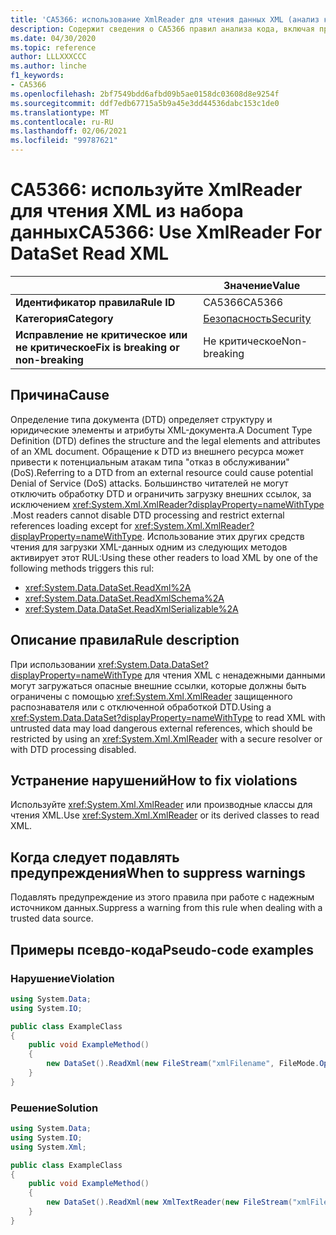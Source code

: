 ```yaml
---
title: 'CA5366: использование XmlReader для чтения данных XML (анализ кода)'
description: Содержит сведения о CA5366 правил анализа кода, включая причины, способы устранения нарушений и время их подавления.
ms.date: 04/30/2020
ms.topic: reference
author: LLLXXXCCC
ms.author: linche
f1_keywords:
- CA5366
ms.openlocfilehash: 2bf7549bdd6afbd09b5ae0158dc03608d8e9254f
ms.sourcegitcommit: ddf7edb67715a5b9a45e3dd44536dabc153c1de0
ms.translationtype: MT
ms.contentlocale: ru-RU
ms.lasthandoff: 02/06/2021
ms.locfileid: "99787621"
---
```

# <a name="ca5366-use-xmlreader-for-dataset-read-xml"></a><span data-ttu-id="50ba5-103">CA5366: используйте XmlReader для чтения XML из набора данных</span><span class="sxs-lookup"><span data-stu-id="50ba5-103">CA5366: Use XmlReader For DataSet Read XML</span></span>

| | <span data-ttu-id="50ba5-104">Значение</span><span class="sxs-lookup"><span data-stu-id="50ba5-104">Value</span></span> |
|-|-|
| <span data-ttu-id="50ba5-105">**Идентификатор правила**</span><span class="sxs-lookup"><span data-stu-id="50ba5-105">**Rule ID**</span></span> |<span data-ttu-id="50ba5-106">CA5366</span><span class="sxs-lookup"><span data-stu-id="50ba5-106">CA5366</span></span>|
| <span data-ttu-id="50ba5-107">**Категория**</span><span class="sxs-lookup"><span data-stu-id="50ba5-107">**Category**</span></span> |[<span data-ttu-id="50ba5-108">Безопасность</span><span class="sxs-lookup"><span data-stu-id="50ba5-108">Security</span></span>](security-warnings.md)|
| <span data-ttu-id="50ba5-109">**Исправление не критическое или не критическое**</span><span class="sxs-lookup"><span data-stu-id="50ba5-109">**Fix is breaking or non-breaking**</span></span> |<span data-ttu-id="50ba5-110">Не критическое</span><span class="sxs-lookup"><span data-stu-id="50ba5-110">Non-breaking</span></span>|

## <a name="cause"></a><span data-ttu-id="50ba5-111">Причина</span><span class="sxs-lookup"><span data-stu-id="50ba5-111">Cause</span></span>

<span data-ttu-id="50ba5-112">Определение типа документа (DTD) определяет структуру и юридические элементы и атрибуты XML-документа.</span><span class="sxs-lookup"><span data-stu-id="50ba5-112">A Document Type Definition (DTD) defines the structure and the legal elements and attributes of an XML document.</span></span> <span data-ttu-id="50ba5-113">Обращение к DTD из внешнего ресурса может привести к потенциальным атакам типа "отказ в обслуживании" (DoS).</span><span class="sxs-lookup"><span data-stu-id="50ba5-113">Referring to a DTD from an external resource could cause potential Denial of Service (DoS) attacks.</span></span> <span data-ttu-id="50ba5-114">Большинство читателей не могут отключить обработку DTD и ограничить загрузку внешних ссылок, за исключением <xref:System.Xml.XmlReader?displayProperty=nameWithType> .</span><span class="sxs-lookup"><span data-stu-id="50ba5-114">Most readers cannot disable DTD processing and restrict external references loading except for <xref:System.Xml.XmlReader?displayProperty=nameWithType>.</span></span> <span data-ttu-id="50ba5-115">Использование этих других средств чтения для загрузки XML-данных одним из следующих методов активирует этот RUL:</span><span class="sxs-lookup"><span data-stu-id="50ba5-115">Using these other readers to load XML by one of the following methods triggers this rul:</span></span>

- <xref:System.Data.DataSet.ReadXml%2A>
- <xref:System.Data.DataSet.ReadXmlSchema%2A>
- <xref:System.Data.DataSet.ReadXmlSerializable%2A>

## <a name="rule-description"></a><span data-ttu-id="50ba5-116">Описание правила</span><span class="sxs-lookup"><span data-stu-id="50ba5-116">Rule description</span></span>

<span data-ttu-id="50ba5-117">При использовании <xref:System.Data.DataSet?displayProperty=nameWithType> для чтения XML с ненадежными данными могут загружаться опасные внешние ссылки, которые должны быть ограничены с помощью <xref:System.Xml.XmlReader> защищенного распознавателя или с отключенной обработкой DTD.</span><span class="sxs-lookup"><span data-stu-id="50ba5-117">Using a <xref:System.Data.DataSet?displayProperty=nameWithType> to read XML with untrusted data may load dangerous external references, which should be restricted by using an <xref:System.Xml.XmlReader> with a secure resolver or with DTD processing disabled.</span></span>

## <a name="how-to-fix-violations"></a><span data-ttu-id="50ba5-118">Устранение нарушений</span><span class="sxs-lookup"><span data-stu-id="50ba5-118">How to fix violations</span></span>

<span data-ttu-id="50ba5-119">Используйте <xref:System.Xml.XmlReader> или производные классы для чтения XML.</span><span class="sxs-lookup"><span data-stu-id="50ba5-119">Use <xref:System.Xml.XmlReader> or its derived classes to read XML.</span></span>

## <a name="when-to-suppress-warnings"></a><span data-ttu-id="50ba5-120">Когда следует подавлять предупреждения</span><span class="sxs-lookup"><span data-stu-id="50ba5-120">When to suppress warnings</span></span>

<span data-ttu-id="50ba5-121">Подавлять предупреждение из этого правила при работе с надежным источником данных.</span><span class="sxs-lookup"><span data-stu-id="50ba5-121">Suppress a warning from this rule when dealing with a trusted data source.</span></span>

## <a name="pseudo-code-examples"></a><span data-ttu-id="50ba5-122">Примеры псевдо-кода</span><span class="sxs-lookup"><span data-stu-id="50ba5-122">Pseudo-code examples</span></span>

### <a name="violation"></a><span data-ttu-id="50ba5-123">Нарушение</span><span class="sxs-lookup"><span data-stu-id="50ba5-123">Violation</span></span>

```csharp
using System.Data;
using System.IO;

public class ExampleClass
{
    public void ExampleMethod()
    {
        new DataSet().ReadXml(new FileStream("xmlFilename", FileMode.Open));
    }
}
```

### <a name="solution"></a><span data-ttu-id="50ba5-124">Решение</span><span class="sxs-lookup"><span data-stu-id="50ba5-124">Solution</span></span>

```csharp
using System.Data;
using System.IO;
using System.Xml;

public class ExampleClass
{
    public void ExampleMethod()
    {
        new DataSet().ReadXml(new XmlTextReader(new FileStream("xmlFilename", FileMode.Open)));
    }
}
```
